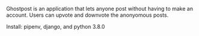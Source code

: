 Ghostpost is an application that lets anyone
post without having to make an account. Users
can upvote and downvote the anonyomous posts.

Install: pipenv, django, and python 3.8.0